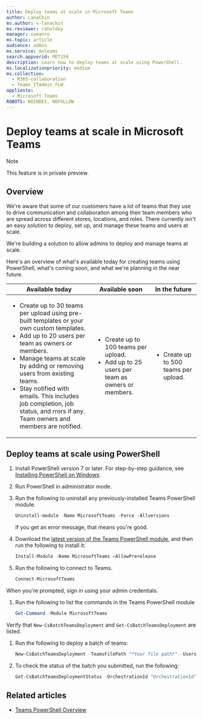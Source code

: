 ```yaml
---
title: Deploy teams at scale in Microsoft Teams
author: LanaChin
ms.author: v-lanachin
ms.reviewer: rahuldey
manager: samanro
ms.topic: article
audience: admin
ms.service: msteams
search.appverid: MET150
description: Learn how to deploy teams at scale using PowerShell. 
ms.localizationpriority: medium
ms.collection: 
  - M365-collaboration
  - Teams_ITAdmin_FLW
appliesto: 
  - Microsoft Teams
ROBOTS: NOINDEX, NOFOLLOW
---
```


# Deploy teams at scale in Microsoft Teams

> [!NOTE]
> This feature is in private preview.

## Overview
 
We're aware that some of our customers have a lot of teams that they use to drive communication and collaboration among their team members who are spread across different stores, locations, and roles. There currently isn't an easy solution to deploy, set up, and manage these teams and users at scale.

We're building a solution to allow admins to deploy and manage teams at scale.  

Here's an overview of what's available today for creating teams using PowerShell, what's coming soon, and what we're planning in the near future.

|Available today  |Available soon  |In the future  |
|---------|---------|---------|
| <ul><li>Create up to 30 teams per upload using pre-built templates or your own custom templates.</li><li>Add up to 20 users per team as owners or members.</li><li>Manage teams at scale by adding or removing users from existing teams.</li><li>Stay notified with emails. This includes job completion, job status, and rrors if any. Team owners and members are notified.</li></ul>|<ul><li>Create up to 100 teams per upload.</li><li>Add up to 25 users per team as owners or members. </li></ul>|<ul><li>Create up to 500 teams per upload.</li></ul>|

## Deploy teams at scale using PowerShell



1. Install PowerShell version 7 or later. For step-by-step guidance, see [Installing PowerShell on Windows](/powershell/scripting/install/installing-powershell-on-windows).
1. Run PowerShell in administrator mode.
1. Run the following to uninstall any previously-installed Teams PowerShell module.

    ```powershell
    Uninstall-module -Name MicrosoftTeams -Force -Allversions
    ```

    If you get an error message, that means you're good.
1. Download the [latest version of the Teams PowerShell module](https://www.powershellgallery.com/packages/MicrosoftTeams/4.3.1-preview), and then run the following to install it:

    ```powershell
    Install-Module -Name MicrosoftTeams –AllowPrerelease 
    ```

1. Run the following to connect to Teams.

    ```powershell
    Connect-MicrosoftTeams
    ```

When you're prompted, sign in using your admin credentials.

1. Run the following to list the commands in the Teams PowerShell module

    ```powershell
    Get-Command -Module MicrosoftTeams
    ```

Verify that ```New-CsBatchTeamsDeployment``` and ```Get-CsBatchTeamsDeployment``` are listed.

1. Run the following to deploy a batch of teams:

    ```powershell
    New-CsBatchTeamsDeployment -TeamsFilePath "*Your file path*" -UsersFilePath "*Your file path*" -UsersToNotify *Email address* 
    ```

1. To check the status of the batch you submitted, run the following:

    ```powershell
    Get-CsBatchTeamsDeploymentStatus -OrchestrationId "OrchestrationId"
    ```

## Related articles

- [Teams PowerShell Overview](teams-powershell-overview.md)
